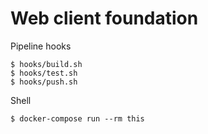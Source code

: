 # Web client foundation

Pipeline hooks

```
$ hooks/build.sh
$ hooks/test.sh
$ hooks/push.sh
```

Shell

```
$ docker-compose run --rm this
```
